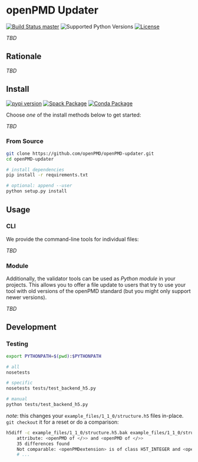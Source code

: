 # openPMD Updater

[![Build Status `master`](https://img.shields.io/travis/openPMD/openPMD-validator/master.svg?label=master)](https://travis-ci.org/openPMD/openPMD-updater/branches)
![Supported Python Versions](https://img.shields.io/pypi/pyversions/openPMD-updater.svg)
[![License](https://img.shields.io/badge/license-ISC-blue.svg)](https://opensource.org/licenses/ISC)

*TBD*


## Rationale

*TBD*


## Install

[![pypi version](https://img.shields.io/pypi/v/openPMD-updater.svg)](https://pypi.python.org/pypi/openPMD-updater)
[![Spack Package](https://img.shields.io/badge/spack-py--openpmd--updater-blue.svg)](https://spack.io)
[![Conda Package](https://anaconda.org/ax3l/openpmd_updater/badges/version.svg)](https://anaconda.org/ax3l/updater)

Choose *one* of the install methods below to get started:

*TBD*

### From Source

```bash
git clone https://github.com/openPMD/openPMD-updater.git
cd openPMD-updater

# install dependencies
pip install -r requirements.txt

# optional: append --user
python setup.py install
```

## Usage

### CLI

We provide the command-line tools for individual files:

*TBD*

### Module

Additionally, the validator tools can be used as *Python module* in your projects.
This allows you to offer a file update to users that try to use your tool with old versions of the openPMD standard (but you might only support newer versions).

*TBD*

## Development

### Testing

```bash
export PYTHONPATH=$(pwd):$PYTHONPATH

# all
nosetests

# specific
nosetests tests/test_backend_h5.py

# manual
python tests/test_backend_h5.py
```

*note*: this changes your `example_files/1_1_0/structure.h5` files in-place.
`git checkout` it for a reset or do a comparison:

```bash
h5diff -c example_files/1_1_0/structure.h5.bak example_files/1_1_0/structure.h5
    attribute: <openPMD of </>> and <openPMD of </>>
    35 differences found
    Not comparable: <openPMDextension> is of class H5T_INTEGER and <openPMDextension> is of class H5T_STRING
    # ...
```
